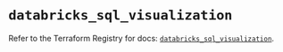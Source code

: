 # `databricks_sql_visualization`

Refer to the Terraform Registry for docs: [`databricks_sql_visualization`](https://registry.terraform.io/providers/databricks/databricks/1.38.0/docs/resources/sql_visualization).
